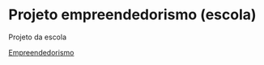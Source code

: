 # Projeto empreendedorismo (escola)
 Projeto da escola


<html>
 
 <a href="https://alexaraujo10.github.io/Projeto-empreendedorismo--escola-/Codigos/main.html">Empreendedorismo</a>
 
 </html>